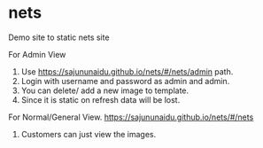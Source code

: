 # nets
Demo site to static nets site

For Admin View
1. Use https://sajununaidu.github.io/nets/#/nets/admin path.
2. Login with username and password as admin and admin.
3. You can delete/ add a new image to template.
4. Since it is static on refresh data will be lost.

For Normal/General View. https://sajununaidu.github.io/nets/#/nets

1. Customers can just view the images.
